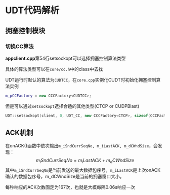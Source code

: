 # UDT代码解析

## 拥塞控制模块

### 切换CC算法

**appclient.cpp**第54行setsockopt可以选择拥塞控制算法类型

具体的算法类型可以在`core/cc.h`中的class中去找

UDT运行时默认的算法为`CUDTCC`，在`core.cpp`实例化CUDT时初始化拥塞控制算法实例

```C++
m_pCCFactory = new CCCFactory<CUDTCC>;
```

但是可以通过`setsockopt`选择合适的其他类型(CTCP or CUDPBlast)

```C++
UDT::setsockopt(client, 0, UDT_CC, new CCCFactory<CTCP>, sizeof(CCCFactory<CTCP>));
```

## ACK机制

在onACK()函数中依次输出`m_iSndCurrSeqNo, m_iLastACK, m_dCWndSize`，会发现：
$$
m_iSndCurrSeqNo = m_iLastACK + m_dCWndSize
$$
其中`m_iSndCurrSeqNo`是当前发送的最大数据包序号，`m_iLastACK`是上次onACK确认的数据包序号，m_dCWndSize是当前的拥塞窗口大小。

每秒响应的ACK次数固定为167次，也就是大概每隔0.06s响应一次